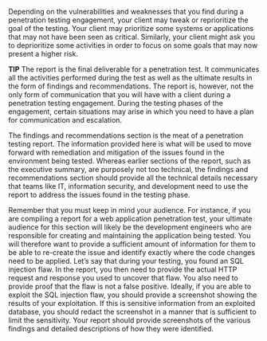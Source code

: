 Depending on the vulnerabilities and weaknesses that you find during a penetration testing engagement, your client may tweak or reprioritize the goal of the testing. Your client may prioritize some systems or applications that may not have been seen as critical. Similarly, your client might ask you to deprioritize some activities in order to focus on some goals that may now present a higher risk.

**TIP** The report is the final deliverable for a penetration test. It communicates all the activities performed during the test as well as the ultimate results in the form of findings and recommendations. The report is, however, not the only form of communication that you will have with a client during a penetration testing engagement. During the testing phases of the engagement, certain situations may arise in which you need to have a plan for communication and escalation.

The findings and recommendations section is the meat of a penetration testing report. The information provided here is what will be used to move forward with remediation and mitigation of the issues found in the environment being tested. Whereas earlier sections of the report, such as the executive summary, are purposely not too technical, the findings and recommendations section should provide all the technical details necessary that teams like IT, information security, and development need to use the report to address the issues found in the testing phase.

Remember that you must keep in mind your audience. For instance, if you are compiling a report for a web application penetration test, your ultimate audience for this section will likely be the development engineers who are responsible for creating and maintaining the application being tested. You will therefore want to provide a sufficient amount of information for them to be able to re-create the issue and identify exactly where the code changes need to be applied. Let’s say that during your testing, you found an SQL injection flaw. In the report, you then need to provide the actual HTTP request and response you used to uncover that flaw. You also need to provide proof that the flaw is not a false positive. Ideally, if you are able to exploit the SQL injection flaw, you should provide a screenshot showing the results of your exploitation. If this is sensitive information from an exploited database, you should redact the screenshot in a manner that is sufficient to limit the sensitivity. Your report should provide screenshots of the various findings and detailed descriptions of how they were identified.

